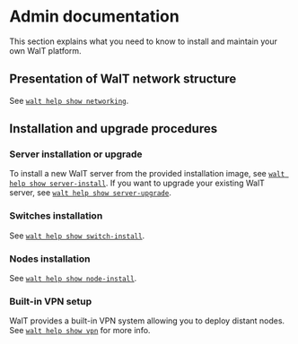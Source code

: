 
# Admin documentation

This section explains what you need to know to install and maintain your own WalT platform.

## Presentation of WalT network structure

See [`walt help show networking`](networking.md).

## Installation and upgrade procedures

### Server installation or upgrade

To install a new WalT server from the provided installation image, see [`walt help show server-install`](server-install.md).
If you want to upgrade your existing WalT server, see [`walt help show server-upgrade`](server-upgrade.md).

### Switches installation

See [`walt help show switch-install`](switch-install.md).

### Nodes installation

See [`walt help show node-install`](node-install.md).

### Built-in VPN setup

WalT provides a built-in VPN system allowing you to deploy distant nodes.
See [`walt help show vpn`](vpn.md) for more info.

